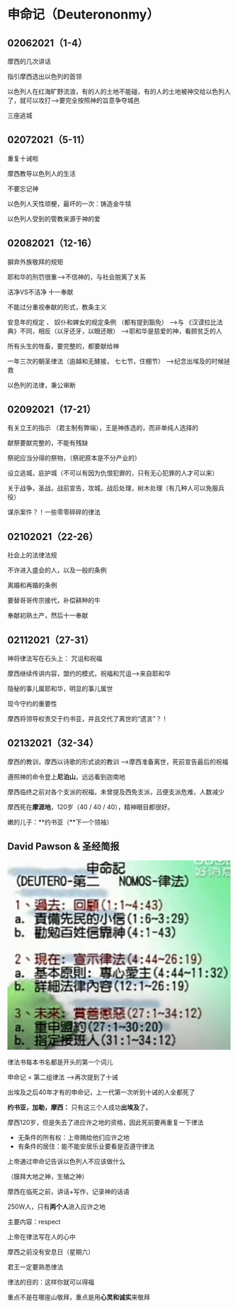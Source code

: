 # 申命记（Deuterononmy）

## 02062021（1-4）

 摩西的几次讲话

 指引摩西选出以色列的首领

 以色列人在红海旷野流浪，有的人的土地不能碰，有的人的土地被神交给以色列人了，就可以攻打-->要完全按照神的旨意争夺城邑

 三座逃城

## 02072021（5-11）

 重复十诫啦

 摩西教导以色列人的生活

 不要忘记神

  以色列人天性顽梗，最坏的一次：铸造金牛犊

 以色列人受到的管教来源于神的爱

## 02082021（12-16）

 摒弃外族敬拜的规矩

  耶和华的刑罚很重-->不信神的，与社会脱离了关系

 洁净VS不洁净   十一奉献

 不能过分重视奉献的形式，教条主义

 安息年的规定  、 奴仆和婢女的规定条例  （都有提到豁免） -->与 《汉谟拉比法典》不同，相反（以牙还牙，以眼还眼）  -->耶和华是慈爱的神，看顾贫乏的人

  所有头生的牲畜，要完整的，都要献给神

 一年三次的朝圣律法（逾越和无酵接， 七七节，住棚节） -->纪念出埃及的时候拯救

 以色列的法律，秉公审断

##  02092021（17-21）

 有关立王的指示 （君主制有弊端），王是神拣选的，而非单纯人选择的

 献祭要献完整的，不能有残缺

 祭祀应当分得的祭物，（祭祀原本是不分产业的）

  设立逃城，庇护城（不可以有因为仇恨犯罪的，只有无心犯罪的人才可以来）

 关于战争，圣战，战前宣告，攻城，战后处理，树木处理（有几种人可以免服兵役）

 谋杀案件？！一些零零碎碎的律法

##  02102021（22-26）

 社会上的法律法规

 不许进入盛会的人，以及一般的条例

 离婚和再婚的条例

  要替哥哥传宗接代，补偿耕种的牛

 奉献初熟土产，然后十一奉献

##  02112021（27-31）

 神将律法写在石头上： 咒诅和祝福

 摩西继续传讲内容，盟约的模式，祝福和咒诅-->来自耶和华

 隐秘的事儿属耶和华，明显的事儿属世

  现今守约的重要性 

 摩西将领导权责交于约书亚，并且交代了离世的“遗言”？！

##   02132021（32-34）

 摩西的教训，摩西以诗歌的形式说的教训 -->摩西准备离世，死前宣告最后的祝福

 遵照神的命令登上**尼泊山**，远远看到迦南地

 摩西临终之前对各个支派的祝福，未曾提及西免支派，吕便支派危难，人数减少

  摩西死在**摩涯地**，120岁（40 / 40 / 40），精神眼目都很好。

 嫩的儿子：**约书亚（**下一个领袖）

## David Pawson & 圣经简报

 

![](<../.gitbook/assets/image (99).png>)

律法书每本书名都是开头的第一个词儿

 申命记 = 第二组律法 -->再次提到了十诫

 出埃及之后40年才有的申命记，上一代第一次听到十诫的人全都死了

 **约书亚，加勒，摩西：** 只有这三个人成功**出埃及**了。

 摩西120岁，但是失去了进应许之地的资格，因此死前要再重复一下律法

* 无条件的所有权：上帝赐给他们应许之地
* 有条件的居住：能不能安居乐业要看是否遵守律法

上帝通过申命记告诉以色列人不应该做什么

（膜拜大地之神，生殖之神）

 摩西在临死之前，讲话+写作，记录神的话语

  250W人，只有**两个人**进入应许之地

 主要内容：respect

 上帝在律法写在人的心中

  摩西之前没有安息日（星期六）

  君王一定要熟悉律法

  律法的目的：这样你就可以得福

  重点不是在哪座山敬拜，重点是用**心灵和诚实**来敬拜



 











